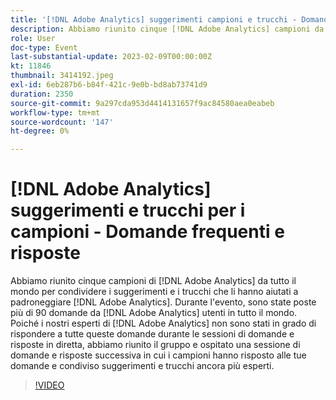 ```yaml
---
title: '[!DNL Adobe Analytics] suggerimenti campioni e trucchi - Domande e risposte di follow-up'
description: Abbiamo riunito cinque [!DNL Adobe Analytics] campioni da tutto il mondo per condividere i suggerimenti e i trucchi che li hanno aiutati a padroneggiare [!DNL Adobe Analytics]. During the event, over 90 questions were asked by [!DNL Adobe Analytics] gli utenti in tutto il mondo. Poiché i nostri  [!DNL Adobe Analytics]  esperti non sono stati in grado di rispondere a tutte queste domande durante le sessioni di domande e risposte live, abbiamo riunito il gruppo e ospitato una sessione di domande e risposte successiva in cui i campioni hanno risposto alle TUE domande e condiviso suggerimenti e trucchi ancora più esperti.
role: User
doc-type: Event
last-substantial-update: 2023-02-09T00:00:00Z
kt: 11846
thumbnail: 3414192.jpeg
exl-id: 6eb287b6-b84f-421c-9e0b-bd8ab73741d9
duration: 2350
source-git-commit: 9a297cda953d4414131657f9ac84580aea0eabeb
workflow-type: tm+mt
source-wordcount: '147'
ht-degree: 0%

---
```


# [!DNL Adobe Analytics] suggerimenti e trucchi per i campioni - Domande frequenti e risposte

Abbiamo riunito cinque campioni di [!DNL Adobe Analytics] da tutto il mondo per condividere i suggerimenti e i trucchi che li hanno aiutati a padroneggiare [!DNL Adobe Analytics]. Durante l&#39;evento, sono state poste più di 90 domande da [!DNL Adobe Analytics] utenti in tutto il mondo. Poiché i nostri esperti di [!DNL Adobe Analytics] non sono stati in grado di rispondere a tutte queste domande durante le sessioni di domande e risposte in diretta, abbiamo riunito il gruppo e ospitato una sessione di domande e risposte successiva in cui i campioni hanno risposto alle tue domande e condiviso suggerimenti e trucchi ancora più esperti.

>[!VIDEO](https://video.tv.adobe.com/v/3457005/?quality=12&learn=on&captions=ita)
